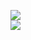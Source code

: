 [![](https://img.shields.io/badge/Made%20With-Github%20Spray-lightgrey.svg?style=for-the-badge&logo=github)](https://github.com/Annihil/github-spray#25487)  
[![](https://i.imgur.com/2DrTn0Z.gif)](https://github.com/Annihil/github-spray)